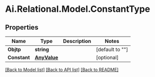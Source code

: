 
# Ai.Relational.Model.ConstantType

## Properties

Name | Type | Description | Notes
------------ | ------------- | ------------- | -------------
**Objtp** | **string** |  | [default to ""]
**Constant** | [**AnyValue**](AnyValue.md) |  | [optional] 

[[Back to Model list]](../README.md#documentation-for-models)
[[Back to API list]](../README.md#documentation-for-api-endpoints)
[[Back to README]](../README.md)

